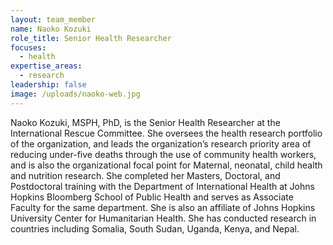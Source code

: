```yaml
---
layout: team_member
name: Naoko Kozuki
role_title: Senior Health Researcher
focuses:
  - health
expertise_areas:
  - research
leadership: false
image: /uploads/naoko-web.jpg
---
```


Naoko Kozuki, MSPH, PhD, is the Senior Health Researcher at the International Rescue Committee. She oversees the health research portfolio of the organization, and leads the organization’s research priority area of reducing under-five deaths through the use of community health workers, and is also the organizational focal point for Maternal, neonatal, child health and nutrition research. She completed her Masters, Doctoral, and Postdoctoral training with the Department of International Health at Johns Hopkins Bloomberg School of Public Health and serves as Associate Faculty for the same department. She is also an affiliate of Johns Hopkins University Center for Humanitarian Health. She has conducted research in countries including Somalia, South Sudan, Uganda, Kenya, and Nepal.